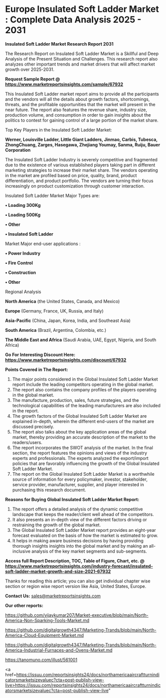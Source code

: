# Europe Insulated Soft Ladder Market : Complete Data Analysis 2025 - 2031

<strong>Insulated Soft Ladder Market Research Report 2031</strong>

The Research Report on Insulated Soft Ladder Market is a Skillful and Deep Analysis of the Present Situation and Challenges. This research report also analyzes other important trends and market drivers that will affect market growth over 2025-2031.

<strong>Request Sample Report @ <a href=https://www.marketreportsinsights.com/sample/67932>https://www.marketreportsinsights.com/sample/67932</a></strong>

This Insulated Soft Ladder market report aims to provide all the participants and the vendors will all the details about growth factors, shortcomings, threats, and the profitable opportunities that the market will present in the near future. The report also features the revenue share, industry size, production volume, and consumption in order to gain insights about the politics to contest for gaining control of a large portion of the market share.

Top Key Players in the Insulated Soft Ladder Market:

<strong>Werner, Louisville Ladder, Little Giant Ladders, Jinmao, Carbis, Tubesca, ZhongChuang, Zarges, Hasegawa, Zhejiang Youmay, Sanma, Ruiju, Bauer Corporation</strong>

The Insulated Soft Ladder Industry is severely competitive and fragmented due to the existence of various established players taking part in different marketing strategies to increase their market share. The vendors operating in the market are profiled based on price, quality, brand, product differentiation, and product portfolio. The vendors are turning their focus increasingly on product customization through customer interaction.

Insulated Soft Ladder Market Major Types are:

<strong>• Loading 300Kg

• Loading 500Kg

• Other

• Insulated Soft Ladder</strong>

Market Major end-user applications :

<strong>• Power Industry

• Fire Control

• Construction

• Other</strong>

Regional Analysis

</u><strong><b>North America</b></strong> (the United States, Canada, and Mexico)

<strong><b>Europe </b></strong>(Germany, France, UK, Russia, and Italy)

<strong><b>Asia-Pacific</b></strong> (China, Japan, Korea, India, and Southeast Asia)

<strong><b>South America</b></strong> (Brazil, Argentina, Colombia, etc.)

<strong><b>The Middle East and Africa</b></strong> (Saudi Arabia, UAE, Egypt, Nigeria, and South Africa)

<strong>Go For Interesting Discount Here: <a href=https://www.marketreportsinsights.com/discount/67932>https://www.marketreportsinsights.com/discount/67932</a></strong>

<strong>Points Covered in The Report:</strong>
<ol>
  <li>The major points considered in the Global Insulated Soft Ladder Market report include the leading competitors operating in the global market.</li>
  <li>The report also contains the company profiles of the players operating in the global market.</li>
  <li>The manufacture, production, sales, future strategies, and the technological capabilities of the leading manufacturers are also included in the report.</li>
  <li>The growth factors of the Global Insulated Soft Ladder Market are explained in-depth, wherein the different end-users of the market are discussed precisely.</li>
  <li>The report also talks about the key application areas of the global market, thereby providing an accurate description of the market to the readers/users.</li>
  <li>The report incorporates the SWOT analysis of the market. In the final section, the report features the opinions and views of the industry experts and professionals. The experts analyzed the export/import policies that are favorably influencing the growth of the Global Insulated Soft Ladder Market.</li>
  <li>The report on the Global Insulated Soft Ladder Market is a worthwhile source of information for every policymaker, investor, stakeholder, service provider, manufacturer, supplier, and player interested in purchasing this research document.</li>
</ol>
<strong>Reasons for Buying Global Insulated Soft Ladder Market Report:</strong>

<ol>
  <li>The report offers a detailed analysis of the dynamic competitive landscape that keeps the reader/client well ahead of the competitors.</li>
  <li>It also presents an in-depth view of the different factors driving or restraining the growth of the global market.</li>
  <li>The Global Insulated Soft Ladder Market report provides an eight-year forecast evaluated on the basis of how the market is estimated to grow.</li>
  <li>It helps in making aware business decisions by having providing thorough insights insights into the global market and by making an all-inclusive analysis of the key market segments and sub-segments.</li>
</ol>
<strong>Access full Report Description, TOC, Table of Figure, Chart, etc. @ <a href=https://www.marketreportsinsights.com/industry-forecast/insulated-soft-ladder-market-growth-and-size-2021-67932>https://www.marketreportsinsights.com/industry-forecast/insulated-soft-ladder-market-growth-and-size-2021-67932</a></strong>


Thanks for reading this article; you can also get individual chapter wise section or region wise report version like Asia, United States, Europe.

<strong>Contact Us:</strong>
sales@marketreportsinsights.com

<strong>Our other reports:</strong>

<a href=https://github.com/vijaykumar207/Market-executive/blob/main/North-America-Non-Sparking-Tools-Market.md>https://github.com/vijaykumar207/Market-executive/blob/main/North-America-Non-Sparking-Tools-Market.md</a>

<a href=https://github.com/digitalgrowth4347/Marketing-Trands/blob/main/North-America-Cloud-Equipment-Market.md>https://github.com/digitalgrowth4347/Marketing-Trands/blob/main/North-America-Cloud-Equipment-Market.md</a>

<a href=https://github.com/digitalgrowth4347/Marketing-Trands/blob/main/North-America-Industrial-Furnaces-and-Ovens-Market.md>https://github.com/digitalgrowth4347/Marketing-Trands/blob/main/North-America-Industrial-Furnaces-and-Ovens-Market.md</a>

<a href=https://tanomuno.com/illust/561001>https://tanomuno.com/illust/561001</a>

<a href=https://issuu.com/reportsinsights24/docs/northamericaaircraftturnindicatorsmarketsizevaluec?cta=post-publish-view-live>https://issuu.com/reportsinsights24/docs/northamericaaircraftturnindicatorsmarketsizevaluec?cta=post-publish-view-live</a>"
